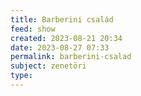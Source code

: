 ```yaml
---
title: Barberini család
feed: show
created: 2023-08-21 20:34
date: 2023-08-27 07:33
permalink: barberini-csalad
subject: zenetöri
type: 
---
```

